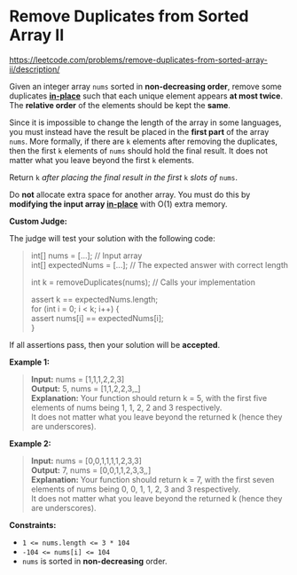 # Remove Duplicates from Sorted Array II

https://leetcode.com/problems/remove-duplicates-from-sorted-array-ii/description/


Given an integer array  `nums`  sorted in  **non-decreasing order**, remove some duplicates  [**in-place**](https://en.wikipedia.org/wiki/In-place_algorithm)  such that each unique element appears  **at most twice**. The  **relative order**  of the elements should be kept the  **same**.

Since it is impossible to change the length of the array in some languages, you must instead have the result be placed in the  **first part**  of the array  `nums`. More formally, if there are  `k`  elements after removing the duplicates, then the first  `k`  elements of  `nums` should hold the final result. It does not matter what you leave beyond the first `k` elements.

Return  `k` _after placing the final result in the first_ `k` _slots of_ `nums`.

Do  **not**  allocate extra space for another array. You must do this by  **modifying the input array  [in-place](https://en.wikipedia.org/wiki/In-place_algorithm)**  with O(1) extra memory.

**Custom Judge:**

The judge will test your solution with the following code:

> int[] nums = [...]; // Input array\
> int[] expectedNums = [...]; // The expected answer with correct length
> 
> int k = removeDuplicates(nums); // Calls your implementation
> 
> assert k == expectedNums.length;\
> for (int i = 0; i < k; i++) {\
>     assert nums[i] == expectedNums[i];\
> }

If all assertions pass, then your solution will be  **accepted**.

**Example 1:**

> **Input:** nums = [1,1,1,2,2,3]\
> **Output:** 5, nums = [1,1,2,2,3,_]\
> **Explanation:** Your function should return k = 5, with the first five elements of nums being 1, 1, 2, 2 and 3 respectively.\
> It does not matter what you leave beyond the returned k (hence they are underscores).

**Example 2:**

> **Input:** nums = [0,0,1,1,1,1,2,3,3]\
> **Output:** 7, nums = [0,0,1,1,2,3,3,_,_]\
> **Explanation:** Your function should return k = 7, with the first seven elements of nums being 0, 0, 1, 1, 2, 3 and 3 respectively.\
> It does not matter what you leave beyond the returned k (hence they are underscores).

**Constraints:**

-   `1 <= nums.length <= 3 * 104`
-   `-104 <= nums[i] <= 104`
-   `nums`  is sorted in  **non-decreasing**  order.